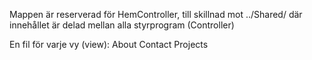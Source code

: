 Mappen är reserverad för HemController, till skillnad mot ../Shared/
där innehållet är delad mellan alla styrprogram (Controller)

En fil för varje vy (view):
   About
   Contact
   Projects
